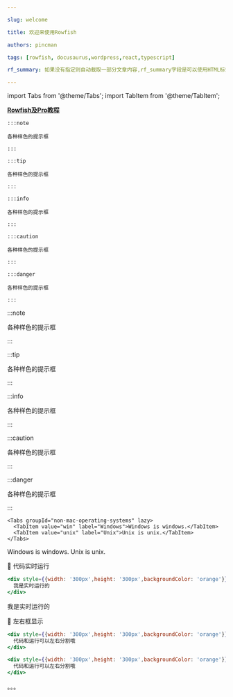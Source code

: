 ```yaml
---

slug: welcome

title: 欢迎来使用Rowfish

authors: pincman

tags: [rowfish, docusaurus,wordpress,react,typescript]

rf_summary: 如果没有指定则自动截取一部分文章内容,rf_summary字段是可以使用HTML标签的哦,比如<br />换行

---
```

import Tabs from '@theme/Tabs';
import TabItem from '@theme/TabItem';

[**Rowfish及Pro教程**](https://pincman.com/rowfish/overview)

```
:::note

各种样色的提示框

:::

:::tip

各种样色的提示框

:::

:::info

各种样色的提示框

:::

:::caution

各种样色的提示框

:::

:::danger

各种样色的提示框

:::
```

:::note

各种样色的提示框

:::

:::tip

各种样色的提示框

:::

:::info

各种样色的提示框

:::

:::caution

各种样色的提示框

:::

:::danger

各种样色的提示框

:::


```tsx
<Tabs groupId="non-mac-operating-systems" lazy>
  <TabItem value="win" label="Windows">Windows is windows.</TabItem>
  <TabItem value="unix" label="Unix">Unix is unix.</TabItem>
</Tabs>
```
<Tabs groupId="non-mac-operating-systems" lazy>
  <TabItem value="win" label="Windows">Windows is windows.</TabItem>
  <TabItem value="unix" label="Unix">Unix is unix.</TabItem>
</Tabs>


🐳 代码实时运行

```jsx
<div style={{width: '300px',height: '300px',backgroundColor: 'orange'}}>
  我是实时运行的
</div>
```
<div style={{width: '300px',height: '300px',backgroundColor: 'orange'}}>
  我是实时运行的
</div>

🐬 左右框显示

```jsx
<div style={{width: '300px',height: '300px',backgroundColor: 'orange'}}>
  代码和运行可以左右分割哦
</div>
```

```jsx live height=300px
<div style={{width: '300px',height: '300px',backgroundColor: 'orange'}}>
  代码和运行可以左右分割哦
</div>
```
。。。
